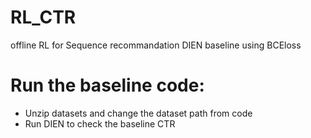 # RL_CTR
offline RL for Sequence recommandation 
DIEN baseline using BCEloss
# Run the baseline code:
- Unzip datasets and change the dataset path from code
- Run DIEN to check the baseline CTR 

